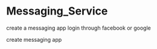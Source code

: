 # Messaging_Service
create a messaging app 
login through facebook or google

create messaging app

